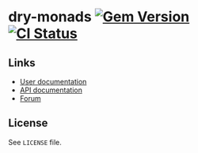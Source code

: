 <!--- This file is synced from hanakai-rb/repo-sync -->

[rubygem]: https://rubygems.org/gems/dry-monads
[actions]: https://github.com/dry-rb/dry-monads/actions

# dry-monads [![Gem Version](https://badge.fury.io/rb/dry-monads.svg)][rubygem] [![CI Status](https://github.com/dry-rb/dry-monads/workflows/CI/badge.svg)][actions]

## Links

- [User documentation](https://dry-rb.org/gems/dry-monads)
- [API documentation](http://rubydoc.info/gems/dry-monads)
- [Forum](https://discourse.dry-rb.org)

## License

See `LICENSE` file.

